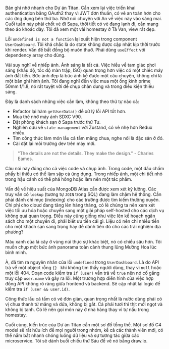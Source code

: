 Bản ghi nhớ nhanh cho Dự án Titan. Cần xem lại việc triển khai authentication bằng OAuth2 thay vì JWT đơn thuần, có vẻ an toàn hơn cho các ứng dụng bên thứ ba. Nhớ nói chuyện với An về việc này vào sáng mai. Cuối tuần này phải chốt vé đi Sapa, thời tiết có vẻ đang lạnh đi, cần mang theo áo khoác dày. Tôi đã xem một vài homestay ở Tả Van, view rất đẹp.

Lỗi `undefined is not a function` lại xuất hiện trong component `UserDashboard`. Tôi khá chắc là do state không được cập nhật kịp thời trước khi render. Vấn đề bất đồng bộ muôn thuở. Phải dùng `useEffect` với dependency array cho đúng.

Vài suy nghĩ về nhiếp ảnh. Ánh sáng là tất cả. Việc hiểu về tam giác phơi sáng (khẩu độ, tốc độ màn trập, ISO) quan trọng hơn việc có một chiếc máy ảnh đắt tiền. Bức ảnh đẹp là bức ảnh kể được một câu chuyện, không chỉ là một bản ghi hình ảnh. Tôi đang nghĩ đến việc mua một ống kính prime 50mm f/1.8, nó rất tuyệt vời để chụp chân dung và trong điều kiện thiếu sáng.

Đây là danh sách những việc cần làm, không theo thứ tự nào cả:
- Refactor lại hàm `getUserData()` để xử lý lỗi API tốt hơn.
- Mua thẻ nhớ máy ảnh SDXC V90.
- Đặt phòng khách sạn ở Sapa trước thứ Tư.
- Nghiên cứu về `state management` với Zustand, có vẻ nhẹ hơn Redux nhiều.
- Tìm công thức làm món lẩu cá tầm măng chua, nghe nói là đặc sản ở đó.
- Cài đặt lại môi trường dev trên máy mới.

> "The details are not the details. They make the design." - Charles Eames.

Câu nói này đúng cho cả việc code và chụp ảnh. Trong code, một dấu chấm phẩy bị thiếu có thể làm sập cả ứng dụng. Trong nhiếp ảnh, một chi tiết nhỏ trong hậu cảnh có thể phá hỏng hoặc làm nên một tác phẩm.

Vấn đề về hiệu suất của MongoDB Atlas cần được xem xét kỹ lưỡng. Các truy vấn có `lookup` (tương tự `JOIN` trong SQL) đang làm chậm hệ thống. Cần phải đánh chỉ mục (indexing) cho các trường được tìm kiếm thường xuyên. Chi phí cho cloud đang tăng lên hàng tháng, có lẽ chúng ta nên xem xét việc tối ưu hóa hoặc chuyển sang một giải pháp self-hosted cho các dịch vụ không quá quan trọng. Điều này cũng giống như việc lên kế hoạch ngân sách cho một chuyến đi, phải biết ưu tiên cái gì. Liệu có nên chi nhiều tiền cho một khách sạn sang trọng hay để dành tiền đó cho các trải nghiệm địa phương?

Màu xanh của lá cây ở vùng núi thực sự khác biệt, nó có chiều sâu hơn. Tôi muốn chụp một bức ảnh panorama toàn cảnh thung lũng Mường Hoa lúc bình minh.

À, đã tìm ra nguyên nhân của lỗi `undefined` trong `UserDashboard`. Là do API trả về một object rỗng `{} ` khi không tìm thấy người dùng, thay vì `null` hoặc một lỗi 404. Đoạn code kiểm tra `if (user)` vẫn trả về `true` nên nó cố gắng truy cập `user.name` và gây ra lỗi. Một trường hợp điển hình của việc hợp đồng API không rõ ràng giữa frontend và backend. Sẽ cập nhật lại logic để kiểm tra `if (user && user.id)`.

Công thức lẩu cá tầm có vẻ đơn giản, quan trọng nhất là nước dùng phải có vị chua thanh từ măng và dứa, không bị gắt. Cá phải tươi thì thịt mới ngọt và không bị tanh. Có lẽ nên gọi món này ở nhà hàng thay vì tự nấu trong homestay.

Cuối cùng, kiến trúc của Dự án Titan cần một sơ đồ tổng thể. Một sơ đồ C4 model sẽ rất hữu ích để mọi người trong nhóm, kể cả các thành viên mới, có thể nắm bắt nhanh chóng luồng dữ liệu và sự tương tác giữa các microservice. Tôi sẽ dành buổi chiều thứ Sáu để vẽ nó bằng draw.io.